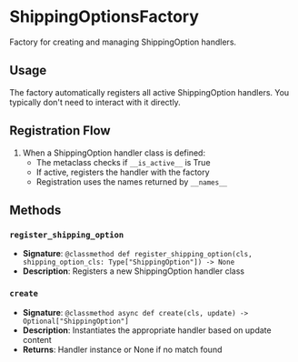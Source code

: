 # ShippingOptionsFactory

Factory for creating and managing ShippingOption handlers.

## Usage

The factory automatically registers all active ShippingOption handlers. 
You typically don't need to interact with it directly.

## Registration Flow

1. When a ShippingOption handler class is defined:
   - The metaclass checks if `__is_active__` is True
   - If active, registers the handler with the factory
   - Registration uses the names returned by `__names__`

## Methods

### `register_shipping_option`
- **Signature**: `@classmethod def register_shipping_option(cls, shipping_option_cls: Type["ShippingOption"]) -> None`
- **Description**: Registers a new ShippingOption handler class

### `create`
- **Signature**: `@classmethod async def create(cls, update) -> Optional["ShippingOption"]`
- **Description**: Instantiates the appropriate handler based on update content
- **Returns**: Handler instance or None if no match found
